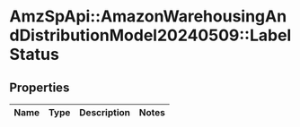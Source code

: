# AmzSpApi::AmazonWarehousingAndDistributionModel20240509::LabelStatus

## Properties
Name | Type | Description | Notes
------------ | ------------- | ------------- | -------------

